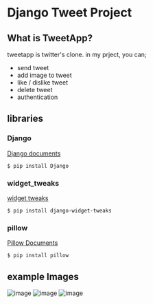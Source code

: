 # Django Tweet Project

## What is TweetApp?

tweetapp is twitter's clone. in my prject, you can;
* send tweet
* add image to tweet
* like / dislike tweet
* delete tweet
* authentication

## libraries

### Django
[Django documents](https://docs.djangoproject.com/en/5.0/)

~~~
$ pip install Django
~~~


### widget_tweaks
[widget tweaks](https://pypi.org/project/django-widget-tweaks/)

~~~
$ pip install django-widget-tweaks
~~~

### pillow
[Pillow Documents](https://pypi.org/project/pillow/)

~~~
$ pip install pillow
~~~

## example Images

![image](https://github.com/user-attachments/assets/00eaea50-a980-4677-9ef0-3b2ae6559399)
![image](https://github.com/user-attachments/assets/1dc61b52-25b9-4ba3-ae07-95977bb6334a)
![image](https://github.com/user-attachments/assets/3897e0e7-e9b9-4387-97e0-8e7487a92bcc)

